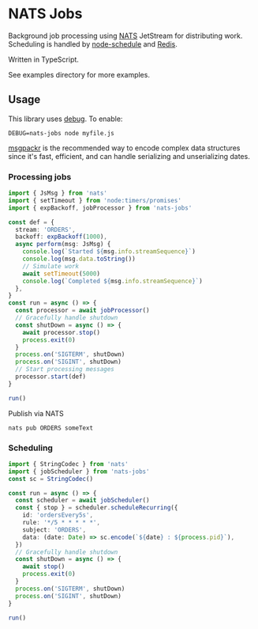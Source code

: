 # NATS Jobs

Background job processing using [NATS](https://nats.io/) JetStream for distributing
work. Scheduling is handled by [node-schedule](https://www.npmjs.com/package/node-schedule)
and [Redis](https://redis.com/).

Written in TypeScript.

See examples directory for more examples.

## Usage

This library uses [debug](https://www.npmjs.com/package/debug). To enable:
```
DEBUG=nats-jobs node myfile.js
```

[msgpackr](https://www.npmjs.com/package/msgpackr) is the recommended way
to encode complex data structures since it's fast, efficient, and can handle
serializing and unserializing dates.

### Processing jobs

```typescript
import { JsMsg } from 'nats'
import { setTimeout } from 'node:timers/promises'
import { expBackoff, jobProcessor } from 'nats-jobs'

const def = {
  stream: 'ORDERS',
  backoff: expBackoff(1000),
  async perform(msg: JsMsg) {
    console.log(`Started ${msg.info.streamSequence}`)
    console.log(msg.data.toString())
    // Simulate work
    await setTimeout(5000)
    console.log(`Completed ${msg.info.streamSequence}`)
  },
}
const run = async () => {
  const processor = await jobProcessor()
  // Gracefully handle shutdown
  const shutDown = async () => {
    await processor.stop()
    process.exit(0)
  }
  process.on('SIGTERM', shutDown)
  process.on('SIGINT', shutDown)
  // Start processing messages
  processor.start(def)
}

run()
```

Publish via NATS

```
nats pub ORDERS someText
```

### Scheduling

```typescript
import { StringCodec } from 'nats'
import { jobScheduler } from 'nats-jobs'
const sc = StringCodec()

const run = async () => {
  const scheduler = await jobScheduler()
  const { stop } = scheduler.scheduleRecurring({
    id: 'ordersEvery5s',
    rule: '*/5 * * * * *',
    subject: 'ORDERS',
    data: (date: Date) => sc.encode(`${date} : ${process.pid}`),
  })
  // Gracefully handle shutdown
  const shutDown = async () => {
    await stop()
    process.exit(0)
  }
  process.on('SIGTERM', shutDown)
  process.on('SIGINT', shutDown)
}

run()
```
